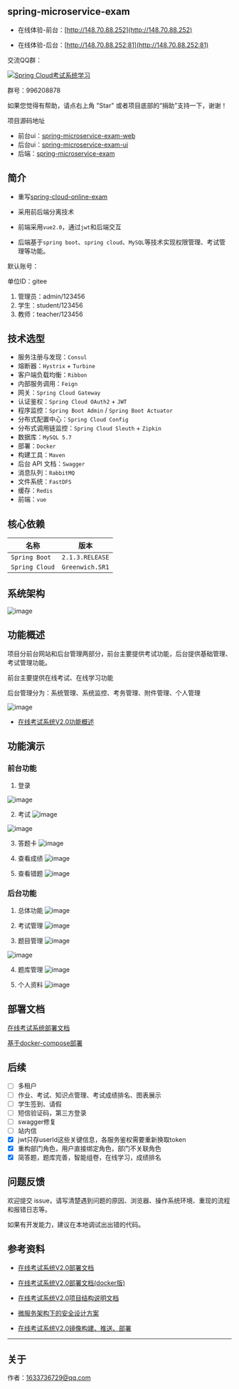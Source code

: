 ## spring-microservice-exam

- 在线体验-前台：[http://148.70.88.252](http://148.70.88.252)

- 在线体验-后台：[http://148.70.88.252:81](http://148.70.88.252:81)

交流QQ群：

<a target="_blank" href="https://jq.qq.com/?_wv=1027&k=5RKZNF2"><img border="0" src="http://pub.idqqimg.com/wpa/images/group.png" alt="Spring Cloud考试系统学习" title="Spring Cloud考试系统学习"></a>

群号：996208878

如果您觉得有帮助，请点右上角 "Star" 或者项目底部的“捐助”支持一下，谢谢！

项目源码地址

- 前台ui：[spring-microservice-exam-web](https://gitee.com/wells2333/spring-microservice-exam-web.git)
- 后台ui：[spring-microservice-exam-ui](https://gitee.com/wells2333/spring-microservice-exam-ui.git)
- 后端：[spring-microservice-exam](https://gitee.com/wells2333/spring-microservice-exam.git)

## 简介

- 重写[spring-cloud-online-exam](https://gitee.com/wells2333/spring-cloud-online-exam)

- 采用前后端分离技术

- 前端采用`vue2.0`，通过`jwt`和后端交互

- 后端基于`spring boot`、`spring cloud`、`MySQL`等技术实现权限管理、考试管理等功能。

默认账号：

单位ID：gitee

1. 管理员：admin/123456
2. 学生：student/123456
3. 教师：teacher/123456

## 技术选型

- 服务注册与发现：`Consul`
- 熔断器：`Hystrix` + `Turbine`
- 客户端负载均衡：`Ribbon`
- 内部服务调用：`Feign`
- 网关：`Spring Cloud Gateway`
- 认证鉴权：`Spring Cloud OAuth2` + `JWT`
- 程序监控：`Spring Boot Admin` / `Spring Boot Actuator`
- 分布式配置中心：`Spring Cloud Config`
- 分布式调用链监控：`Spring Cloud Sleuth` + `Zipkin`
- 数据库：`MySQL 5.7`
- 部署：`Docker`
- 构建工具：`Maven`
- 后台 API 文档：`Swagger`
- 消息队列：`RabbitMQ`
- 文件系统：`FastDFS`
- 缓存：`Redis`
- 前端：`vue`

## 核心依赖

|      名称      |   版本    |
| --------- | -------- |
| `Spring Boot`    | `2.1.3.RELEASE`  |
| `Spring Cloud`   | `Greenwich.SR1`  |

## 系统架构

![image](doc/产品设计/系统架构图v3.0.jpg)

## 功能概述

项目分前台网站和后台管理两部分，前台主要提供考试功能，后台提供基础管理、考试管理功能。

前台主要提供在线考试、在线学习功能

后台管理分为：系统管理、系统监控、考务管理、附件管理、个人管理

![image](doc/产品设计/功能概述.png)

- [在线考试系统V2.0功能概述](doc/在线考试系统V2.0_功能概述.md)

## 功能演示

### 前台功能

1. 登录

![image](doc/images/image_web_login.png)

2. 考试
![image](doc/images/image_web_exam.png)

![image](doc/images/image_web_text_subject.png)

3. 答题卡
![image](doc/images/image_web_exam_card.png)

4. 查看成绩
![image](doc/images/image_web_exam_score.png)

5. 查看错题
![image](doc/images/image_web_incorrect_answer.png)

### 后台功能

1. 总体功能
![image](doc/images/image_ui_menu.png)

2. 考试管理
![image](doc/images/image_ui_exam.png)

3. 题目管理
![image](doc/images/image_ui_exam_subject.png)

![image](doc/images/image_ui_subjects_rich_edit.png)

4. 题库管理
![image](doc/images/image_ui_subject.png)

5. 个人资料
![image](doc/images/image_ui_msg.png)

## 部署文档

[在线考试系统部署文档](doc/在线考试系统V2.0_部署文档.md)

[基于docker-compose部署](doc/在线考试系统V2.0_部署文档(docker版).md)

## 后续

- [ ] 多租户
- [ ] 作业、考试、知识点管理、考试成绩排名、图表展示
- [ ] 学生签到、请假
- [ ] 短信验证码，第三方登录
- [ ] swagger修复
- [ ] 站内信
- [x] jwt只存userId这些关键信息，各服务鉴权需要重新换取token
- [x] 重构部门角色，用户直接绑定角色，部门不关联角色
- [x] 简答题，题库完善，智能组卷，在线学习，成绩排名

## 问题反馈

欢迎提交 issue，请写清楚遇到问题的原因、浏览器、操作系统环境、重现的流程和报错日志等。 

如果有开发能力，建议在本地调试出出错的代码。

## 参考资料

- [在线考试系统V2.0部署文档](doc/在线考试系统V2.0_部署文档.md)

- [在线考试系统V2.0部署文档(docker版)](doc/在线考试系统V2.0_部署文档(docker版).md)

- [在线考试系统V2.0项目结构说明文档](doc/在线考试系统V2.0_项目结构说明.md)

- [微服务架构下的安全设计方案](http://ehedgehog.net/2019/03/23/%E5%BE%AE%E6%9C%8D%E5%8A%A1%E6%9E%B6%E6%9E%84%E4%B8%8B%E7%9A%84%E5%AE%89%E5%85%A8%E8%AE%BE%E8%AE%A1%E6%96%B9%E6%A1%88/)

- [在线考试系统V2.0镜像构建、推送、部署](http://ehedgehog.net/2019/04/22/%E5%9C%A8%E7%BA%BF%E8%80%83%E8%AF%95%E7%B3%BB%E7%BB%9FV2.0%E9%95%9C%E5%83%8F%E6%9E%84%E5%BB%BA%E3%80%81%E6%8E%A8%E9%80%81%E3%80%81%E9%83%A8%E7%BD%B2/)

***

## 关于

作者：1633736729@qq.com
